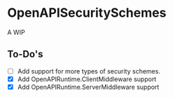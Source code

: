 # OpenAPISecuritySchemes

A WIP

## To-Do's

- [ ] Add support for more types of security schemes.
- [x] Add OpenAPIRuntime.ClientMiddleware support
- [x] Add OpenAPIRuntime.ServerMiddleware support
